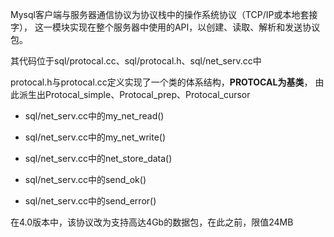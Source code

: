 Mysql客户端与服务器通信协议为协议栈中的操作系统协议（TCP/IP或本地套接字），
这一模块实现在整个服务器中使用的API，以创建、读取、解析和发送协议包。

其代码位于sql/protocal.cc、sql/protocal.h、sql/net_serv.cc中

protocal.h与protocal.cc定义实现了一个类的体系结构，**PROTOCAL为基类**，
由此派生出Protocal_simple、Protocal_prep、Protocal_cursor

+ sql/net_serv.cc中的my_net_read()

+ sql/net_serv.cc中的my_net_write()

+ sql/net_serv.cc中的net_store_data()

+ sql/net_serv.cc中的send_ok()

+ sql/net_serv.cc中的send_error()

在4.0版本中，该协议改为支持高达4Gb的数据包，在此之前，限值24MB

